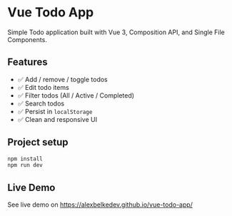 # Vue Todo App

Simple Todo application built with Vue 3, Composition API, and Single File Components.

## Features

- ✅ Add / remove / toggle todos
- ✅ Edit todo items
- ✅ Filter todos (All / Active / Completed)
- ✅ Search todos
- ✅ Persist in `localStorage`
- ✅ Clean and responsive UI

## Project setup

```bash
npm install
npm run dev
```

## Live Demo

See live demo on https://alexbelkedev.github.io/vue-todo-app/
